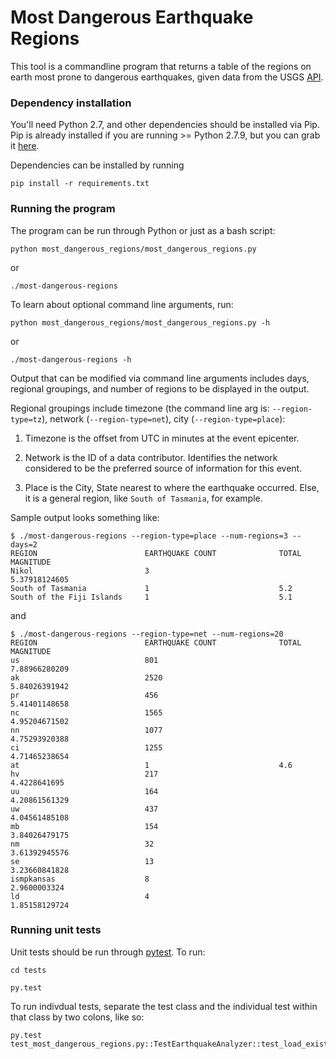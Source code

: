 # Most Dangerous Earthquake Regions

This tool is a commandline program that returns a table of the regions on earth most prone to dangerous earthquakes, given data from the USGS [API](http://earthquake.usgs.gov/fdsnws/event/1/).

### Dependency installation

You'll need Python 2.7, and other dependencies should be installed via Pip.  Pip is already installed if you are 
running >= Python 2.7.9, but you can grab it [here](https://pip.pypa.io/en/stable/installing/).

Dependencies can be installed by running 
```
pip install -r requirements.txt
```

### Running the program

The program can be run through Python or just as a bash script:
```
python most_dangerous_regions/most_dangerous_regions.py 
```
or
```
./most-dangerous-regions
```

To learn about optional command line arguments, run:
```
python most_dangerous_regions/most_dangerous_regions.py -h
```
or
```
./most-dangerous-regions -h
```

Output that can be modified via command line arguments includes days, regional groupings, and number of regions to be displayed in the output.

Regional groupings include timezone (the command line arg is: `--region-type=tz`), network (`--region-type=net`), city (`--region-type=place`):  

1. Timezone is the offset from UTC in minutes at the event epicenter.

2. Network is the ID of a data contributor. Identifies the network considered to be the preferred source of information for this event.

3. Place is the City, State nearest to where the earthquake occurred.  Else, it is a general region, like `South of Tasmania`, for example.

Sample output looks something like:

```
$ ./most-dangerous-regions --region-type=place --num-regions=3 --days=2
REGION                        EARTHQUAKE COUNT              TOTAL MAGNITUDE               
Nikol                         3                             5.37918124605                 
South of Tasmania             1                             5.2                           
South of the Fiji Islands     1                             5.1   
```

and

```
$ ./most-dangerous-regions --region-type=net --num-regions=20
REGION                        EARTHQUAKE COUNT              TOTAL MAGNITUDE               
us                            801                           7.88966280209                 
ak                            2520                          5.84026391942                 
pr                            456                           5.41401148658                 
nc                            1565                          4.95204671502                 
nn                            1077                          4.75293920388                 
ci                            1255                          4.71465238654                 
at                            1                             4.6                           
hv                            217                           4.4228641695                  
uu                            164                           4.20861561329                 
uw                            437                           4.04561485108                 
mb                            154                           3.84026479175                 
nm                            32                            3.61392945576                 
se                            13                            3.23660841828                 
ismpkansas                    8                             2.9600003324                  
ld                            4                             1.85158129724
```

### Running unit tests

Unit tests should be run through [pytest](http://pytest.org/latest/).  To run:

```
cd tests

py.test
```

To run indivdual tests, separate the test class and the individual test within that class by two colons, like so:

```
py.test test_most_dangerous_regions.py::TestEarthquakeAnalyzer::test_load_existing_earthquakes_from_db
```  
